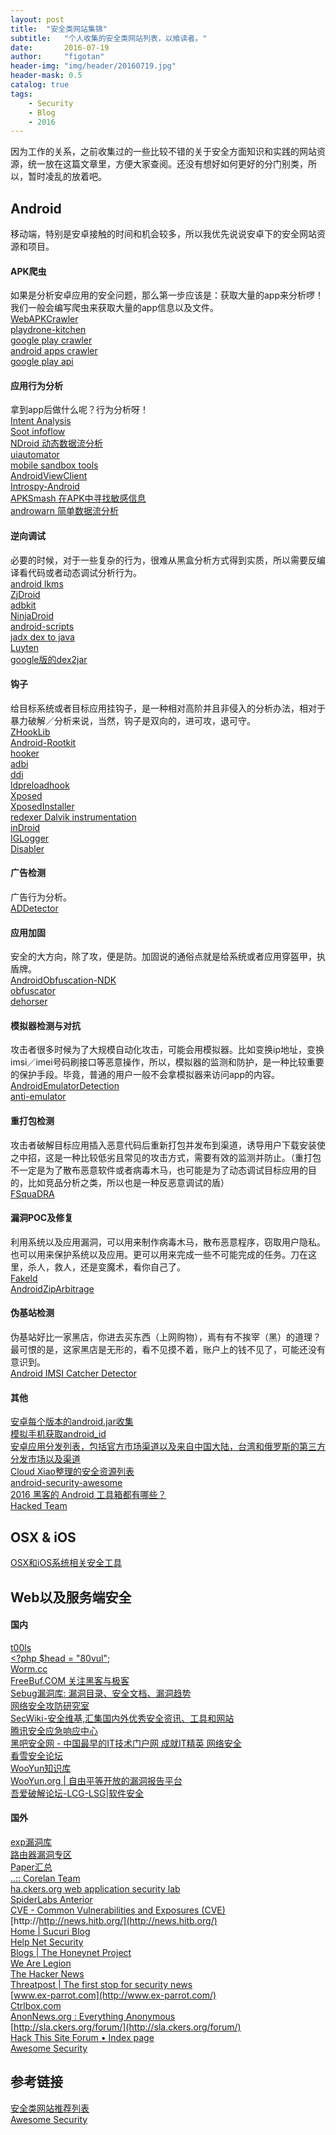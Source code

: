 ```yaml
---
layout: post
title:  "安全类网站集锦"
subtitle:   "个人收集的安全类网站列表，以飨读者。"
date:       2016-07-19
author:     "figotan"
header-img: "img/header/20160719.jpg"
header-mask: 0.5
catalog: true
tags:
    - Security
    - Blog
    - 2016
---
```


因为工作的关系，之前收集过的一些比较不错的关于安全方面知识和实践的网站资源，统一放在这篇文章里，方便大家查阅。还没有想好如何更好的分门别类，所以，暂时凌乱的放着吧。  

## Android  
移动端，特别是安卓接触的时间和机会较多，所以我优先说说安卓下的安全网站资源和项目。  

#### APK爬虫  
如果是分析安卓应用的安全问题，那么第一步应该是：获取大量的app来分析啰！我们一般会编写爬虫来获取大量的app信息以及文件。  
[WebAPKCrawler](https://github.com/Fuzion24/WebAPKCrawler)  
[playdrone-kitchen](https://github.com/nviennot/playdrone-kitchen)  
[google play crawler](https://github.com/Akdeniz/google-play-crawler)  
[android apps crawler](https://github.com/mssun/android-apps-crawler)  
[google play api](https://github.com/egirault/googleplay-api)  

#### 应用行为分析  
拿到app后做什么呢？行为分析呀！  
[Intent Analysis](https://github.com/smee/IntentAnalysis)  
[Soot infoflow](https://github.com/lilicoding/soot-infoflow-android-iccta)  
[NDroid 动态数据流分析](https://github.com/0-14N/NDroid)  
[uiautomator](https://github.com/xiaocong/uiautomator)  
[mobile sandbox tools](https://github.com/mspreitz/mobile-sandbox)  
[AndroidViewClient](https://github.com/dtmilano/AndroidViewClient)  
[Introspy-Android](https://github.com/iSECPartners/Introspy-Android)  
[APKSmash 在APK中寻找敏感信息](https://github.com/intrepidusgroup/APKSmash)  
[androwarn 简单数据流分析](https://github.com/maaaaz/androwarn)

#### 逆向调试  
必要的时候，对于一些复杂的行为，很难从黑盒分析方式得到实质，所以需要反编译看代码或者动态调试分析行为。  
[android lkms](https://github.com/strazzere/android-lkms)  
[ZjDroid](https://github.com/BaiduSecurityLabs/ZjDroid)  
[adbkit](https://github.com/CyberAgent/adbkit)  
[NinjaDroid](https://github.com/rovellipaolo/NinjaDroid)  
[android-scripts](https://github.com/strazzere/android-scripts)  
[jadx dex to java](https://github.com/skylot/jadx)  
[Luyten](https://github.com/deathmarine/Luyten)  
[google版的dex2jar](https://github.com/google/enjarify)  

#### 钩子  
给目标系统或者目标应用挂钩子，是一种相对高阶并且非侵入的分析办法，相对于暴力破解／分析来说，当然，钩子是双向的，进可攻，退可守。  
[ZHookLib](https://github.com/cmzy/ZHookLib)  
[Android-Rootkit](https://github.com/hiteshd/Android-Rootkit)  
[hooker](https://github.com/AndroidHooker/hooker)  
[adbi](https://github.com/crmulliner/adbi)  
[ddi](https://github.com/crmulliner/ddi)  
[ldpreloadhook](https://github.com/poliva/ldpreloadhook)  
[Xposed](https://github.com/rovo89/Xposed)  
[XposedInstaller](https://github.com/rovo89/XposedInstaller)  
[redexer Dalvik instrumentation](https://github.com/plum-umd/redexer)  
[inDroid](https://github.com/romangol/InDroid)  
[IGLogger](https://github.com/intrepidusgroup/IGLogger)  
[Disabler](https://github.com/miktam/Disabler) 

#### 广告检测  
广告行为分析。  
[ADDetector](https://github.com/BaiduSecurityLabs/AdDetector)  

#### 应用加固  
安全的大方向，除了攻，便是防。加固说的通俗点就是给系统或者应用穿盔甲，执盾牌。  
[AndroidObfuscation-NDK](https://github.com/Fuzion24/AndroidObfuscation-NDK)  
[obfuscator](https://github.com/obfuscator-llvm/obfuscator)  
[dehorser](https://github.com/strazzere/dehoser)  

#### 模拟器检测与对抗  
攻击者很多时候为了大规模自动化攻击，可能会用模拟器。比如变换ip地址，变换imsi／imei号码刷接口等恶意操作，所以，模拟器的监测和防护，是一种比较重要的保护手段。毕竟，普通的用户一般不会拿模拟器来访问app的内容。  
[AndroidEmulatorDetection](https://github.com/Fuzion24/AndroidEmulatorDetection)  
[anti-emulator](https://github.com/strazzere/anti-emulator)  

#### 重打包检测  
攻击者破解目标应用插入恶意代码后重新打包并发布到渠道，诱导用户下载安装使之中招，这是一种比较低劣且常见的攻击方式，需要有效的监测并防止。（重打包不一定是为了散布恶意软件或者病毒木马，也可能是为了动态调试目标应用的目的，比如竞品分析之类，所以也是一种反恶意调试的盾）  
[FSquaDRA](https://github.com/zyrikby/FSquaDRA)  

#### 漏洞POC及修复  
利用系统以及应用漏洞，可以用来制作病毒木马，散布恶意程序，窃取用户隐私。也可以用来保护系统以及应用。更可以用来完成一些不可能完成的任务。刀在这里，杀人，救人，还是变魔术，看你自己了。  
[FakeId](https://github.com/Tungstwenty/FakeIDFix)  
[AndroidZipArbitrage](https://github.com/Fuzion24/AndroidZipArbitrage)  

#### 伪基站检测  
伪基站好比一家黑店，你进去买东西（上网购物），焉有有不挨宰（黑）的道理？ 最可恨的是，这家黑店是无形的，看不见摸不着，账户上的钱不见了，可能还没有意识到。  
[Android IMSI Catcher Detector](https://github.com/SecUpwN/Android-IMSI-Catcher-Detector)    

#### 其他  
[安卓每个版本的android.jar收集](https://github.com/Sable/android-platforms)  
[模拟手机获取android_id](https://github.com/nviennot/android-checkin)  
[安卓应用分发列表，包括官方市场渠道以及来自中国大陆，台湾和俄罗斯的第三方分发市场以及渠道](https://github.com/mssun/android-markets-list)  
[Cloud Xiao整理的安全资源列表](https://github.com/secmobi/wiki.secmobi.com)  
[android-security-awesome](https://github.com/ashishb/android-security-awesome)  
[2016 黑客的 Android 工具箱都有哪些？](http://www.oschina.net/news/70908/2016-android-hacker-toolkit)  
[Hacked Team](https://github.com/hackedteam)  

## OSX & iOS  
[OSX和iOS系统相关安全工具](https://github.com/ashishb/osx-and-ios-security-awesome)  

## Web以及服务端安全  

#### 国内  
[t00ls](https://www.http://t00ls.net)  
[<?php $head = "80vul";](http://www.80vul.com/)  
[Worm.cc](http://worm.cc/)  
[FreeBuf.COM 关注黑客与极客](http://www.freebuf.com/)  
[Sebug漏洞库: 漏洞目录、安全文档、漏洞趋势](http://sebug.net/)  
[网络安全攻防研究室](http://www.91ri.org/)  
[SecWiki-安全维基,汇集国内外优秀安全资讯、工具和网站](http://www.sec-wiki.com/)  
[腾讯安全应急响应中心](http://security.tencent.com/index.php/blog)  
[黑吧安全网 - 中国最早的IT技术门户网 成就IT精英 网络安全](http://www.myhack58.com/)  
[看雪安全论坛](http://bbs.pediy.com/)  
[WooYun知识库](http://drops.wooyun.org/)  
[WooYun.org | 自由平等开放的漏洞报告平台](http://www.wooyun.org/)  
[吾爱破解论坛-LCG-LSG|软件安全](http://www.52pojie.cn/)  

#### 国外  
[exp漏洞库](http://www.exploit-db.com/)  
[路由器漏洞专区](http://routerpwn.com/)  
[Paper汇总](http://www.secdocs.org/)  
[..:: Corelan Team](https://www.corelan.be/)  
[ha.ckers.org web application security lab](http://ha.ckers.org/)  
[SpiderLabs Anterior](http://blog.spiderlabs.com/)  
[CVE - Common Vulnerabilities and Exposures (CVE)](http://www.cve.mitre.org/)  
[http://http://news.hitb.org/](http://news.hitb.org/)  
[Home | Sucuri Blog](http://blog.sucuri.net/)  
[Help Net Security](http://www.net-security.org/)  
[Blogs | The Honeynet Project](http://www.honeynet.org/)  
[We Are Legion](http://wearelegionthedocumentary.com/)  
[The Hacker News](http://thehackernews.com/)  
[Threatpost | The first stop for security news](http://threatpost.com/)  
[www.ex-parrot.com](http://www.ex-parrot.com/)  
[Ctrlbox.com](http://www.cyberwarnews.info/)  
[AnonNews.org : Everything Anonymous](http://anonnews.org/)  
[http://sla.ckers.org/forum/](http://sla.ckers.org/forum/)  
[Hack This Site Forum • Index page](http://www.hackthissite.org/forums/)  
[Awesome Security](https://github.com/sbilly/awesome-security)  

## 参考链接
[安全类网站推荐列表](http://daily.zhihu.com/story/3877456)  
[Awesome Security](https://github.com/sbilly/awesome-security)  
